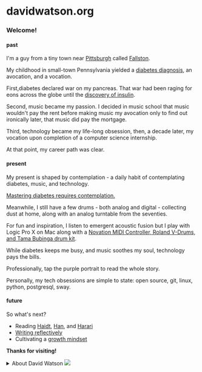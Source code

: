 <div class="row">
<div class="col">
<h1>davidwatson.org</h1>
<h3>Welcome!</h3>
</div>
</div>
<div class="row">
<div class="col-4">
<h4>past</h4>
<p>I'm a guy from a tiny town near <a href="https://en.wikipedia.org/wiki/Pittsburgh">Pittsburgh</a> called <a href="https://en.wikipedia.org/wiki/Fallston,_Pennsylvania">Fallston</a>.
<p>My childhood in small-town Pennsylvania yielded a <a href="https://aeon.co/essays/it-takes-psychological-flexibility-to-thrive-with-chronic-illness">diabetes diagnosis</a>, an avocation, and a vocation.
<p>First,diabetes declared war on my pancreas. That war had been raging for eons across the globe until the <a href="/essays/diabetes/gratitude_for_nobel_prize_winners.html">discovery of insulin</a>.
<p>Second, music became my passion. I decided in music school that music wouldn't pay the rent before making music my avocation only to find out ironically later, that music did pay the mortgage.
<p>Third, technology became my life-long obsession, then, a decade later, my vocation upon completion of a computer science internship.
<p>At that point, my career path was clear.
</div>
<div clss="col-4">
<h4>present</h4>
<p>My present is shaped by contemplation - a daily habit of contemplating diabetes, music, and technology. 
<p><a href="/essays/diabetes/diabetes_mastery_in_2022.html">
Mastering diabetes requires contemplation.</a>
<p>Meanwhile, I still have a few drums - both analog and digital - collecting dust at home, along with an analog turntable from the seventies.
<p>For fun and inspiration, I listen to emergent acoustic fusion but I play with Logic Pro X on Mac along with a <a href="/essays/music/tama_starclassic_bubinga_drums_and_meinl_extra_dry_cymbals.html">Novation MIDI Controller, Roland V-Drums, and Tama Bubinga drum kit</a>. 
<p>While diabetes keeps me busy, and music soothes my soul, technology pays the bills.
<p>Professionally, tap the purple portrait to read the whole story.
<p>Personally, my tech obsessions are simple to state: open source, git, linux, python, postgresql, sway.
</div>
<div class="col-4">
<h4>future</h4>
<p>So what's next?
<ul>
<li>Reading <a href="https://en.wikipedia.org/wiki/Jonathan_Haidt">Haidt</a>, <a href="https://en.wikipedia.org/wiki/Byung-Chul_Han">Han</a>, and <a href="https://en.wikipedia.org/wiki/Yuval_Noah_Harari">Harari</a>
<li><a href="https://intranet.birmingham.ac.uk/as/libraryservices/library/asc/documents/public/short-guide-reflective-writing.pdf">Writing reflectively</a>
<li>Cultivating a <a href="https://static1.squarespace.com/static/60fc07f4b214e93219a95b0f/t/619251f167f6323aa7b15b7b/1636979213702/The+Growth+Mindset+for+Positive+Rebels+by+Stefan+Lindegaard.pdf">growth mindset</a>
</ul>
<p><b>Thanks for visiting!</b>
<details class="card">
<summary>About David Watson
<img class="portrait-img" src="/images/watson.jpg">
</summary>
<p>I help teams design, develop, and deploy software. Desktop to mobile, data center to cloud, containers to kubernetes: emerging technology is my focus.
<p>I work with organizations like R&D labs, software companies, or startups that are a pivot from becoming a software company, or being acquired by one.
<p>My career has followed web, mobile, and robotics technologies into autonomy, healthcare, and other domains that are ripe for disruption.
<p>I'm particularly interested in areas with organic complexity waiting to be overcome by an engineering approach that uses a lean cycle and <a href="https://www.leadingagile.com/2017/06/whos-afraid-of-emergent-design/">emergent design</a> to make progress.
<p>I'm casting about for my next opportunity, if you'd like to learn more, please see my <a href="/resume/">resume</a>.
</div>
</div>
</div>
